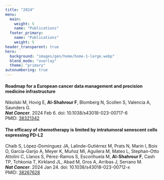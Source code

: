 ```yaml
---
title: "2024"
menu:
  main:
    weight: 5
    name: "Publications"
  footer_primary:
    name: "Publications"
    weight: 5
header_transparent: true
hero:
  background: "images/gen/home/home-1-large.webp"
  blend_mode: "overlay"
  theme: "primary"
autonumbering: true
---
```


#### Roadmap for a European cancer data management and precision medicine infrastructure
Nikolski M, Hovig E, **Al-Shahrour F**, Blomberg N, Scollen S, Valencia A, Saunders G.  
***Nat Cancer***. 2024 Feb 6. doi: 10.1038/s43018-023-00717-6  
PMID: [38321342](https://pubmed.ncbi.nlm.nih.gov/38321342/)

#### The efficacy of chemotherapy is limited by intratumoral senescent cells expressing PD-L2
Chaib S, López-Domínguez JA, Lalinde-Gutiérrez M, Prats N, Marin I, Boix O, García-Garijo A, Meyer K, Muñoz MI, Aguilera M, Mateo L, Stephan-Otto Attolini C, Llanos S, Pérez-Ramos S, Escorihuela M, **Al-Shahrour F**, Cash TP, Tchkonia T, Kirkland JL, Abad M, Gros A, Arribas J, Serrano M.  
***Nat Cancer***. 2024 Jan 24. doi: 10.1038/s43018-023-00712-x  
PMID: [38267628](https://pubmed.ncbi.nlm.nih.gov/38267628/)